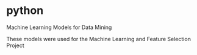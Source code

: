 # python


Machine Learning Models for Data Mining

These models were used for the Machine Learning and Feature Selection Project
